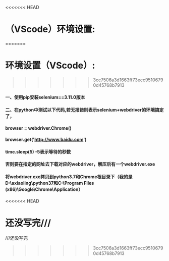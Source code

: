 <<<<<<< HEAD
# （VScode）环境设置:
=======
# 环境设置（VScode）:
>>>>>>> 3cc7506a3d1663ff73ecc95106790d45768b7913
####     一、使用pip安装selenium==3.11.0版本
####     二、在python中测试以下代码,若无报错则表示selenium+webdriver的环境搞定了，
####     browser = webdriver.Chrome()
####     browser.get('http://www.baidu.com')
####     time.sleep(5) -5表示等待的秒数
####     否则要在指定的网址去下载对应的webdriver，解压后有一个webdriver.exe
####     将webdriver.exe拷贝到python3.7和Chrome根目录下（我的是D:\axiaoling\python37和C:\Program Files (x86)\Google\Chrome\Application）
<<<<<<< HEAD

还没写完///
=======
///还没写完
>>>>>>> 3cc7506a3d1663ff73ecc95106790d45768b7913
